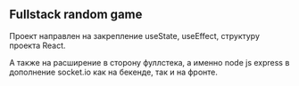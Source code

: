## Fullstack random game

Проект направлен на закрепление useState, useEffect, структуру проекта React.

А также на расширение в сторону фуллстека, а именно node js express в дополнение socket.io как на бекенде, так и на фронте.

